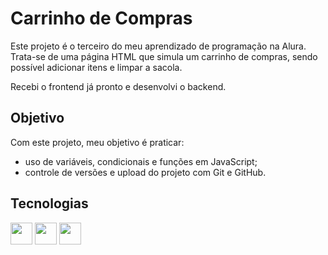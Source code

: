 <h1>Carrinho de Compras</h1>
<p>Este projeto é o terceiro do meu aprendizado de programação na Alura. Trata-se de uma página HTML que simula um carrinho de compras, sendo possível adicionar itens e limpar a sacola.</p>
<p>Recebi o frontend já pronto e desenvolvi o backend.</p>
<h2>Objetivo</h2>
<p>Com este projeto, meu objetivo é praticar:</p>
<ul>
<li>uso de variáveis, condicionais e funções em JavaScript;</li>
<li>controle de versões e upload do projeto com Git e GitHub.</li>
</ul>
<h2>Tecnologias</h2>
<img src="https://cdn.jsdelivr.net/gh/devicons/devicon/icons/javascript/javascript-plain.svg" height=35 width=35/>
<img src="https://cdn.jsdelivr.net/gh/devicons/devicon/icons/git/git-original.svg" height=35 width=35/>
<img src="https://cdn.jsdelivr.net/gh/devicons/devicon/icons/github/github-original.svg" height=35 width=35/>